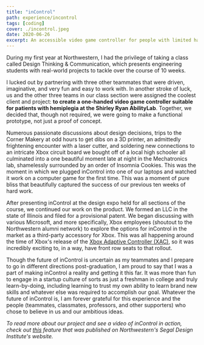 ```yaml
---
title: "inControl"
path: experience/incontrol
tags: [coding]
cover: ./incontrol.jpeg
date: 2020-06-26
excerpt: An accessible video game controller for people with limited hand mobility 🎮
---
```


During my first year at Northwestern, I had the privilege of taking a class called Design Thinking & Communication, which presents engineering students with real-world projects to tackle over the course of 10 weeks.

I lucked out by partnering with three other teammates that were driven, imaginative, and very fun and easy to work with. In another stroke of luck, us and the other three teams in our class section were assigned the coolest client and project: **to create a one-handed video game controller suitable for patients with hemiplegia at the Shirley Ryan AbilityLab**. Together, we decided that, though not required, we were going to make a functional prototype, not just a proof of concept. 

Numerous passionate discussions about design decisions, trips to the Corner Makery at odd hours to get dibs on a 3D printer, an admittedly frightening encounter with a laser cutter, and soldering new connections to an intricate Xbox circuit board we bought off of a local high schooler all culminated into a one beautiful moment late at night in the Mechatronics lab, shamelessly surrounded by an order of Insomnia Cookies. This was the moment in which we plugged inControl into one of our laptops and watched it work on a computer game for the first time. This was a moment of pure bliss that beautifully captured the success of our previous ten weeks of hard work.

After presenting inControl at the design expo held for all sections of the course, we continued our work on the product. We formed an LLC in the state of Illinois and filed for a provisional patent. We began discussing with various Microsoft, and more specifically, Xbox employees (shoutout to the Northwestern alumni network) to explore the options for inControl in the market as a third-party accessory for Xbox. This was all happening around the time of Xbox's release of the [Xbox Adaptive Controller (XAC)](https://www.xbox.com/en-US/accessories/controllers/xbox-adaptive-controller), so it was incredibly exciting to, in a way, have front row seats to that rollout. 

Though the future of inControl is uncertain as my teammates and I prepare to go in different directions post-graduation, I am proud to say that I was a part of making inControl a reality and getting it this far. It was more than fun to engage in a startup culture of sorts as just a freshman in college and truly learn-by-doing, including learning to trust my own ability to learn brand new skills and whatever else was required to accomplish our goal. Whatever the future of inControl is, I am forever grateful for this experience and the people (teammates, classmates, professors, and other supporters) who chose to believe in us and our ambitious ideas.

*To read more about our project and see a video of inControl in action, check out [this](https://design.northwestern.edu/projects/profiles/incontrol.html) feature that was published on Northwestern's Segal Design Institute's website.*
